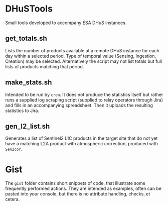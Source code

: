 # DHuSTools
Small tools developed to accompany ESA DHuS instances.

## get\_totals.sh

Lists the number of products available at a remote DHuS instance for each day within a selected period. Type of temporal value (Sensing, Ingestion, Creation) may be selected. Alternatively the script may not list totals but full lists of products matching that period.

## make\_stats.sh

Intended to be run by `cron`. It does not produce the statistics itself but rather runs a supplied log scraping script (supplied to relay operators through Jira) and fills in an accompanying spreadsheet. Then it uploads the resulting statistics to Jira.

## gen\_l2\_list.sh

Generates a list of Sentinel2 L1C products in the target site that do not yet have a matching L2A product with atmospheric correction, produced with `Sen2cor`.

# Gist

The `gist` folder contains short snippets of code, that illustrate some frequently performed actions. They are intended as examples, often can be pasted into your console, but there is no attribute handling, checks, et cetera.


